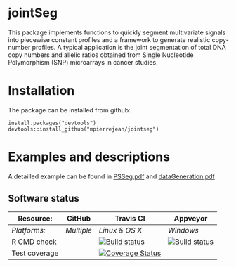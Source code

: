 # jointSeg

This package implements functions to quickly segment multivariate signals into piecewise constant profiles and a framework to generate realistic copy-number profiles. A typical application is the joint segmentation of total DNA copy numbers and allelic ratios obtained from Single Nucleotide Polymorphism (SNP) microarrays in cancer studies.

# Installation

The package can be installed from github:

```{r, eval=FALSE}
install.packages("devtools")
devtools::install_github("mpierrejean/jointseg")
```

# Examples and descriptions
A detailled example can be found in [PSSeg.pdf](https://github.com/mpierrejean/jointseg/blob/master/vignettes/PSSeg.pdf) and [dataGeneration.pdf](https://github.com/mpierrejean/jointseg/blob/master/vignettes/dataGeneration.pdf)


## Software status

| Resource:     | GitHub        | Travis CI      | Appveyor         |
| ------------- | ------------------- | -------------- | ---------------- |
| _Platforms:_  | _Multiple_          | _Linux & OS X_ | _Windows_        |
| R CMD check  | | <a href="https://travis-ci.org/mpierrejean/jointseg"><img src="https://travis-ci.org/mpierrejean/jointseg.svg" alt="Build status"></a> | <a href="https://ci.appveyor.com/project/mpierrejean/jointseg"><img src="https://ci.appveyor.com/api/projects/status/github/mpierrejean/jointseg?svg=true" alt="Build status"></a> |
| Test coverage | | <a href="https://codecov.io/gh/mpierrejean/jointseg"><img src="https://codecov.io/gh/mpierrejean/jointseg/branch/master/graph/badge.svg" alt="Coverage Status"/></a> | |
